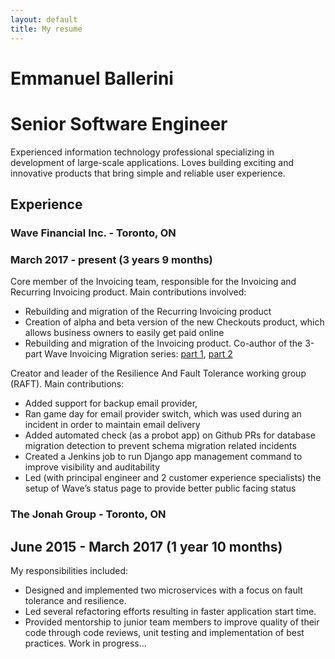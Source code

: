 ```yaml
---
layout: default
title: My resume
---
```

# Emmanuel Ballerini
# Senior Software Engineer
Experienced information technology professional specializing in development of large-scale applications. Loves building exciting and innovative products that bring simple and reliable user experience.

## Experience
### Wave Financial Inc. - Toronto, ON
### March 2017 - present (3 years 9 months)
Core member of the Invoicing team, responsible for the Invoicing and Recurring Invoicing product.
Main contributions involved:
 * Rebuilding and migration of the Recurring Invoicing product
 * Creation of alpha and beta version of the new Checkouts product, which allows business owners to easily get paid online
 * Rebuilding and migration of the Invoicing product. Co-author of the 3-part Wave Invoicing Migration series: [part 1](https://bit.ly/2KaVCix), [part 2](https://bit.ly/38L5CJq)

Creator and leader of the Resilience And Fault Tolerance working group (RAFT). Main contributions:
* Added support for backup email provider,
* Ran game day for email provider switch, which was used during an incident in order to maintain email delivery
* Added automated check (as a probot app) on Github PRs for database migration detection to prevent schema migration related incidents
* Created a Jenkins job to run Django app management command to improve visibility and auditability
* Led (with principal engineer and 2 customer experience specialists) the setup of Wave’s status page to provide better public facing status

### The Jonah Group - Toronto, ON
## June 2015 - March 2017 (1 year 10 months)
My responsibilities included:
* Designed and implemented two microservices with a focus on fault tolerance and resilience.
* Led several refactoring efforts resulting in faster application start time.
* Provided mentorship to junior team members to improve quality of their code through code reviews, unit testing and implementation of best practices.
Work in progress...
